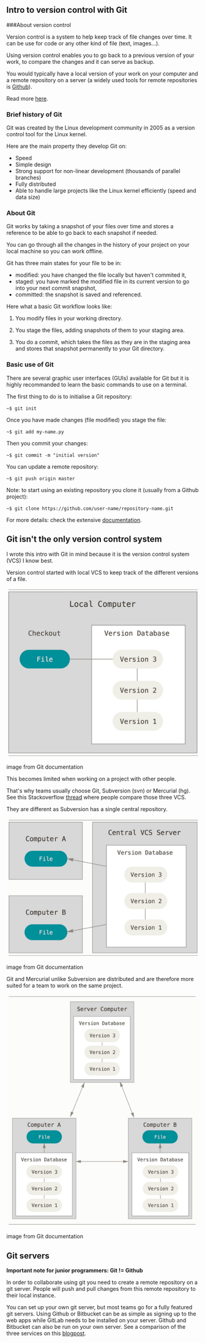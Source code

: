 ## Intro to version control with Git

###About version control

Version control is a system to help keep track of file changes over time.
It can be use for code or any other kind of file (text, images...).

Using version control enables you to go back to a previous version of your work, to compare the changes and it can serve as backup.

You would typically have a local version of your work on your computer and a remote repository on a server (a widely used tools for remote repositories is [Github](http://github.com/)).


Read more [here](https://git-scm.com/book/en/v2/Getting-Started-About-Version-Control).



### Brief history of Git

Git was created by the Linux development community in 2005 as a version control tool for the Linux kernel.

Here are the main property they develop Git on:

* Speed
* Simple design
* Strong support for non-linear development (thousands of parallel branches)
* Fully distributed
* Able to handle large projects like the Linux kernel efficiently (speed and data size)


### About Git

Git works by taking a snapshot of your files over time and stores a reference to be able to go back to each snapshot if needed.

You can go through all the changes in the history of your project on your local machine so you can work offline.

Git has three main states for your file to be in:

* modified: you have changed the file locally but haven't commited it,
* staged: you have marked the modified file in its current version to go into your next commit snapshot,
* committed: the snapshot is saved and referenced.


Here what a basic Git workflow looks like:

1. You modify files in your working directory.

2. You stage the files, adding snapshots of them to your staging area.

3. You do a commit, which takes the files as they are in the staging area and stores that snapshot permanently to your Git directory.


### Basic use of Git

There are several graphic user interfaces (GUIs) available for Git but it is highly recommanded to learn the basic commands to use on a terminal.

The first thing to do is to initialise a Git repository:
```
~$ git init
```

Once you have made changes (file modified) you stage the file:
```
~$ git add my-name.py
```

Then you commit your changes:
```
~$ git commit -m "initial version"
```

You can update a remote repository:
```
~$ git push origin master
```

Note: to start using an existing repository you clone it (usually from a Github project):
```
~$ git clone https://github.com/user-name/repository-name.git
```

For more details: check the extensive [documentation](https://git-scm.com/doc).


## Git isn't the only version control system

I wrote this intro with Git in mind because it is the version control system (VCS) I know best.

Version control started with local VCS to keep track of the different versions of a file.

![local VCS](img/local-vcs.png)

image from Git documentation

This becomes limited when working on a project with other people.

That's why teams usually choose Git, Subversion (svn) or Mercurial (hg).
See this Stackoverflow [thread](http://stackoverflow.com/questions/3183064/git-vs-mercurial-vs-svn) where people compare those three VCS.

They are different as Subversion has a single central repository.

![central VCS](img/central-vcs.png)

image from Git documentation

Git and Mercurial unlike Subversion are distributed and are therefore more suited for a team to work on the same project.

![distributed VCS](img/distributed-vcs.png)

image from Git documentation


## Git servers

**Important note for junior programmers: Git != Github**

In order to collaborate using git you need to create a remote repository on a git server.
People will push and pull changes from this remote repository to their local instance.

You can set up your own git server, but most teams go for a fully featured git servers.
Using Github or Bitbucket can be as simple as signing up to the web apps while GitLab needs to be installed on your server.
Github and Bitbucket can also be run on your own server. See a comparison of the three services on this [blogpost](https://technologyconversations.com/2015/10/16/github-vs-gitlabs-vs-bitbucket-server-formerly-stash/).
